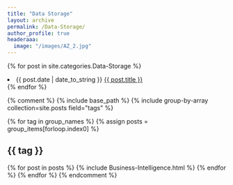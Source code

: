 ```yaml
---
title: "Data Storage"
layout: archive
permalink: /Data-Storage/
author_profile: true
headeraaa:
  image: "/images/AZ_2.jpg"
---
```


{% for post in site.categories.Data-Storage %}
 <li><span>{{ post.date | date_to_string }}</span>&nbsp;<a href="{{ post.url }}">{{ post.title }}</a></li>
{% endfor %}


{% comment %}
{% include base_path %}
{% include group-by-array collection=site.posts field="tags" %}

{% for tag in group_names %}
  {% assign posts = group_items[forloop.index0] %}
  <h2 id="{{ tag | slugify}}" class="archive__subtitle">{{ tag }}</h2>
{% for post in posts %}
  {% include Business-Intelligence.html %}
  {% endfor %}
{% endfor %}
{% endcomment %}